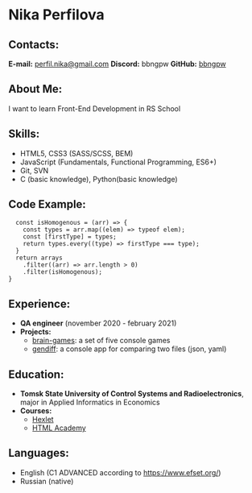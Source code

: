 # Nika Perfilova

## Contacts:

**E-mail:** [perfil.nika@gmail.com](mailto:perfil.nika@gmail.com)
**Discord:** bbngpw
**GitHub:** [bbngpw](https://github.com/bbngpw)

## About Me:

I want to learn Front-End Development in RS School

## Skills:

- HTML5, CSS3 (SASS/SCSS, BEM)
- JavaScript (Fundamentals, Functional Programming, ES6+)
- Git, SVN
- C (basic knowledge), Python(basic knowledge)

## Code Example:

```function filterHomogenous(arrays) {
  const isHomogenous = (arr) => {
    const types = arr.map((elem) => typeof elem);
    const [firstType] = types;
    return types.every((type) => firstType === type);
  }
  return arrays
    .filter((arr) => arr.length > 0)
    .filter(isHomogenous);
}
```

## Experience:

- **QA engineer** (november 2020 - february 2021)
- **Projects:**
  - [brain-games](https://github.com/bbngpw/frontend-project-lvl1): a set of five console games
  - [gendiff](https://github.com/bbngpw/frontend-project-lvl2): a console app for comparing two files (json, yaml)

## Education:

- **Tomsk State University of Control Systems and Radioelectronics**, major in Applied Informatics in Economics
- **Courses:**
  - [Hexlet](https://ru.hexlet.io/u/bbngpw)
  - [HTML Academy](https://htmlacademy.ru/profile/id421001)

## Languages:

- English (C1 ADVANCED according to https://www.efset.org/)
- Russian (native)
